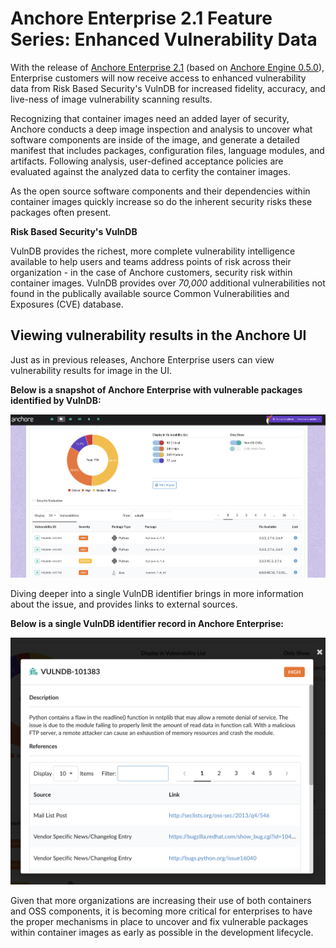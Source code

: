 # Anchore Enterprise 2.1 Feature Series: Enhanced Vulnerability Data

With the release of [Anchore Enterprise 2.1](https://anchore.com/announcing-anchore-enterprise-2-1/) (based on [Anchore Engine 0.5.0](https://anchore.com/opensource/)), Enterprise customers will now receive access to enhanced vulnerability data from Risk Based Security's VulnDB for increased fidelity, accuracy, and live-ness of image vulnerability scanning results. 

Recognizing that container images need an added layer of security, Anchore conducts a deep image inspection and analysis to uncover what software components are inside of the image, and generate a detailed manifest that includes packages, configuration files, language modules, and artifacts. Following analysis, user-defined acceptance policies are evaluated against the analyzed data to cerfity the container images. 

As the open source software components and their dependencies within container images quickly increase so do the inherent security risks these packages often present. 

**Risk Based Security's VulnDB**

VulnDB provides the richest, more complete vulnerability intelligence available to help users and teams address points of risk across their organization - in the case of Anchore customers, security risk within container images. VulnDB provides over *70,000* additional vulnerabilities not found in the publically available source Common Vulnerabilities and Exposures (CVE) database. 

## Viewing vulnerability results in the Anchore UI

Just as in previous releases, Anchore Enterprise users can view vulnerability results for image in the UI. 

**Below is a snapshot of Anchore Enterprise with vulnerable packages identified by VulnDB:**

![alt text](images/ui_vulndb_results.png)

Diving deeper into a single VulnDB identifier brings in more information about the issue, and provides links to external sources. 

**Below is a single VulnDB identifier record in Anchore Enterprise:**

![alt text](images/ui_vulndb_popup.png)

Given that more organizations are increasing their use of both containers and OSS components, it is becoming more critical for enterprises to have the proper mechanisms in place to uncover and fix vulnerable packages within container images as early as possible in the development lifecycle.

